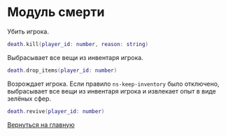 # Модуль смерти

Убить игрока.

```lua
death.kill(player_id: number, reason: string)
```

Выбрасывает все вещи из инвентаря игрока.

```lua
death.drop_items(player_id: number)
```

Возрождает игрока. Если правило `ns-keep-inventory` было отключено, выбрасывает все вещи из инвентаря игрока и извлекает опыт в виде зелёных сфер.

```lua
death.revive(player_id: number)
```

[Вернуться на главную](main.md)
